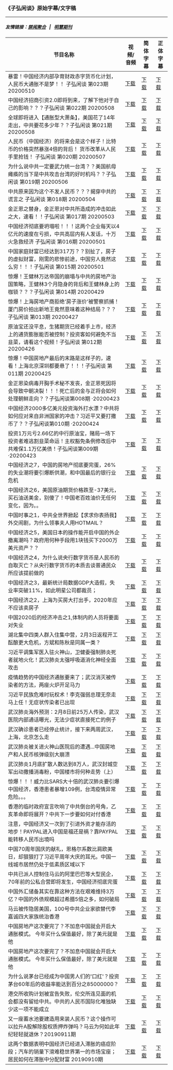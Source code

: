 ### 《子弘闲谈》原始字幕/文字稿
---
##### 友情链接：[禁闻聚合](https://github.com/gfw-breaker/banned-news) &nbsp;&nbsp;|&nbsp;&nbsp; [明慧期刊](https://github.com/gfw-breaker/mh-qikan) 
| 节目名称 | 视频/音频 | 简体字幕 | 正体字幕 |
|---|---|---|---|
| 暴雷！中国经济内部孕育财政赤字货币化计划，人民币大通胀不是梦！！ 子弘闲谈 第023期 20200510 | [下载](https://y2mate.com/zh-cn/search/g8YPgQroyrQ) | [下载](../channels/zihong/_g8YPgQroyrQ.srt?raw=true) | [下载](../channels/zihong/_g8YPgQroyrQ.tw.srt?raw=true) | 
| 中国经济招商引资2.0即将到来，了解下他对于自己的影响？？？子弘闲谈 第022期 20200508 | [下载](https://y2mate.com/zh-cn/search/fwQLe4Nb-00) | [下载](../channels/zihong/_fwQLe4Nb-00.srt?raw=true) | [下载](../channels/zihong/_fwQLe4Nb-00.tw.srt?raw=true) | 
| 全球即将进入【通胀型大萧条】，美国花了14年走出，中共要花多少年？？子弘闲谈 第021期 20200508 | [下载](https://y2mate.com/zh-cn/search/HOX_l-l0YBs) | [下载](../channels/zihong/_HOX_l-l0YBs.srt?raw=true) | [下载](../channels/zihong/_HOX_l-l0YBs.tw.srt?raw=true) | 
| 人民币（中国经济）的将来会是这个样子！比特币的价格突然暴涨4倍的背后！ 货币改革从人民手里抢钱！ 子弘闲谈 第020期 20200507 | [下载](https://y2mate.com/zh-cn/search/UZdLIUUVPrE) | [下载](../channels/zihong/_UZdLIUUVPrE.srt?raw=true) | [下载](../channels/zihong/_UZdLIUUVPrE.tw.srt?raw=true) | 
| 为什么说中共一定要武力统一台湾？？美国航母瘫痪的当下是中共攻击台湾的好时机吗？？子弘闲谈 第019期 20200506 | [下载](https://y2mate.com/zh-cn/search/39zpu00TqEM) | [下载](../channels/zihong/_39zpu00TqEM.srt?raw=true) | [下载](../channels/zihong/_39zpu00TqEM.tw.srt?raw=true) | 
| 中共原来因为这个不发人民币？？？揭穿中共的谎言之 子弘闲谈 第018期 20200504 | [下载](https://y2mate.com/zh-cn/search/yXBWd7UrwCg) | [下载](../channels/zihong/_yXBWd7UrwCg.srt?raw=true) | [下载](../channels/zihong/_yXBWd7UrwCg.tw.srt?raw=true) | 
| 金正恩之替身，金正恩对中共所造成的冲击如此之大，速看！！子弘闲谈 第017期 20200503 | [下载](https://y2mate.com/zh-cn/search/1m4UjnHtR3E) | [下载](../channels/zihong/_1m4UjnHtR3E.srt?raw=true) | [下载](../channels/zihong/_1m4UjnHtR3E.tw.srt?raw=true) | 
| 中国经济彻底要坍塌啦！！！这两个企业每天以4亿元的速度在亏损，中共高层内有人发话，十万火急救经济 子弘闲谈 第016期 20200501 | [下载](https://y2mate.com/zh-cn/search/se6Pm-KItiE) | [下载](../channels/zihong/_se6Pm-KItiE.srt?raw=true) | [下载](../channels/zihong/_se6Pm-KItiE.tw.srt?raw=true) | 
| 中国家庭财富已经达到317万？？别扯了，房子的虚拟财富，刚需的悲惨前途，中国穷人竟然这么穷！！！子弘闲谈 第015期 20200501 | [下载](https://y2mate.com/zh-cn/search/Ceo6Yp41ydk) | [下载](../channels/zihong/_Ceo6Yp41ydk.srt?raw=true) | [下载](../channels/zihong/_Ceo6Yp41ydk.tw.srt?raw=true) | 
| 惊爆！王健林万达帝国的崩塌与中共的房地产治国策略，王健林3个月隐身的背后和王健林身上的枷锁？？？子弘闲谈 第014期 20200429 | [下载](https://y2mate.com/zh-cn/search/vfx3yvch-zc) | [下载](../channels/zihong/_vfx3yvch-zc.srt?raw=true) | [下载](../channels/zihong/_vfx3yvch-zc.tw.srt?raw=true) | 
| 惊爆！上海房地产商拒绝'房子涨价'被警察抓捕！厦门房价拍出新地王竟然意味着这种结局？？？子弘闲谈 第013期 20200427 | [下载](https://y2mate.com/zh-cn/search/2B0qaNY2jbM) | [下载](../channels/zihong/_2B0qaNY2jbM.srt?raw=true) | [下载](../channels/zihong/_2B0qaNY2jbM.tw.srt?raw=true) | 
| 原油宝还没平息，生猪期货已经着手上市，经济上的通货膨胀能否被控制？投资客如何避免不当韭菜，请看这个视频！子弘闲谈 第012期 20200426 | [下载](https://y2mate.com/zh-cn/search/vcEQ8hu9DgA) | [下载](../channels/zihong/_vcEQ8hu9DgA.srt?raw=true) | [下载](../channels/zihong/_vcEQ8hu9DgA.tw.srt?raw=true) | 
| 惊爆！中国房地产最后的末路是这样子的，速看！上海北京深圳都要悬了！！！子弘闲谈 第011期 20200425 | [下载](https://y2mate.com/zh-cn/search/DD2i9wZAGx0) | [下载](../channels/zihong/_DD2i9wZAGx0.srt?raw=true) | [下载](../channels/zihong/_DD2i9wZAGx0.tw.srt?raw=true) | 
| 金正恩染病毒开胸手术秘不发丧，金正恩死因将会导致中朝决裂！！！死亡后的金与正将会如何处理朝鲜走向？？子弘闲谈第008期 ·20200423 | [下载](https://y2mate.com/zh-cn/search/fKM9Jkoi1To) | [下载](../channels/zihong/_fKM9Jkoi1To.srt?raw=true) | [下载](../channels/zihong/_fKM9Jkoi1To.tw.srt?raw=true) | 
| 中国经济2000多亿美元投资海外打水漂？中共将如何应对来自非洲国家的冲击？习近平又要打撒币了？？子弘闲谈第010期 ·20200424 | [下载](https://y2mate.com/zh-cn/search/nZWji6FAnbs) | [下载](../channels/zihong/_nZWji6FAnbs.srt?raw=true) | [下载](../channels/zihong/_nZWji6FAnbs.tw.srt?raw=true) | 
| 投资1万元亏2.66亿的中行原油宝，赌局一场下投资者难逃割韭菜命运！主权豁免条例修改后中共难保1.1万亿美债！子弘闲谈第009期 ·20200423 | [下载](https://y2mate.com/zh-cn/search/Qf6elRaLTaA) | [下载](../channels/zihong/_Qf6elRaLTaA.srt?raw=true) | [下载](../channels/zihong/_Qf6elRaLTaA.tw.srt?raw=true) | 
| 中国经济之7，中国的房地产彻底要完蛋，26%的失业潮将要引爆断供潮，和中国最后的银行业危机 | [下载](https://y2mate.com/zh-cn/search/Iyt6XHstIZg) | [下载](../channels/zihong/_Iyt6XHstIZg.srt?raw=true) | [下载](../channels/zihong/_Iyt6XHstIZg.tw.srt?raw=true) | 
| 中国经济之6，美国原油期货价格跌至-37美元，买石油送美金，别傻了！中国老百姓油价无任何变化，因为。。 | [下载](https://y2mate.com/zh-cn/search/6NyXRHW1S_Y) | [下载](../channels/zihong/_6NyXRHW1S_Y.srt?raw=true) | [下载](../channels/zihong/_6NyXRHW1S_Y.tw.srt?raw=true) | 
| 中国时事之1，中共全世界掀起【求求你表扬我】外交闹剧，为什么领事夫人用HOTMAIL？ | [下载](https://y2mate.com/zh-cn/search/FBbZE3X2HcQ) | [下载](../channels/zihong/_FBbZE3X2HcQ.srt?raw=true) | [下载](../channels/zihong/_FBbZE3X2HcQ.tw.srt?raw=true) | 
| 中国经济之5，美国日本的操作能开启中国的外企撤离潮吗？政府用何种手段用1块钱买下2000万美元资产？？ | [下载](https://y2mate.com/zh-cn/search/ycyH6d6S2yc) | [下载](../channels/zihong/_ycyH6d6S2yc.srt?raw=true) | [下载](../channels/zihong/_ycyH6d6S2yc.tw.srt?raw=true) | 
| 中国经济之4，为什么说央行数字货币是人民币的自取灭亡？从央行数字货币的本质去谈普通民众所应该提前做的 | [下载](https://y2mate.com/zh-cn/search/y-DndgW7pGg) | [下载](../channels/zihong/_y-DndgW7pGg.srt?raw=true) | [下载](../channels/zihong/_y-DndgW7pGg.tw.srt?raw=true) | 
| 中国经济之3，最新统计局数据GDP大造假，失业率突破11%，如此明星公司都裁员； | [下载](https://y2mate.com/zh-cn/search/2kS1E2dtaaM) | [下载](../channels/zihong/_2kS1E2dtaaM.srt?raw=true) | [下载](../channels/zihong/_2kS1E2dtaaM.tw.srt?raw=true) | 
| 中国经济之2，上海为买房大打出手，2020年应不应该卖房子 | [下载](https://y2mate.com/zh-cn/search/FUyqEYDx5GY) | [下载](../channels/zihong/_FUyqEYDx5GY.srt?raw=true) | [下载](../channels/zihong/_FUyqEYDx5GY.tw.srt?raw=true) | 
| 中国2020后的经济冲击之1,体制内的人员将要面对失业 | [下载](https://y2mate.com/zh-cn/search/Vy6v2DdMxLg) | [下载](../channels/zihong/_Vy6v2DdMxLg.srt?raw=true) | [下载](../channels/zihong/_Vy6v2DdMxLg.tw.srt?raw=true) | 
| 湖北集中四类人群入住集中营，2月3日返程开工酝酿更大危机，方斌和陈秋是同属一类？ | [下载](https://y2mate.com/zh-cn/search/7RaXOtmg7xk) | [下载](../channels/zihong/_7RaXOtmg7xk.srt?raw=true) | [下载](../channels/zihong/_7RaXOtmg7xk.tw.srt?raw=true) | 
| 习近平调集军医入驻火神山，卫健委强制肺炎死者就地火化！武汉肺炎太强呼吸道消化神经全面攻击 | [下载](https://y2mate.com/zh-cn/search/LTkRzOG3rx8) | [下载](../channels/zihong/_LTkRzOG3rx8.srt?raw=true) | [下载](../channels/zihong/_LTkRzOG3rx8.tw.srt?raw=true) | 
| 疫情趋势的中国经济通胀要来了；武汉消灭被传染者的方法，两座火炉开足马力 | [下载](https://y2mate.com/zh-cn/search/uAJWicIeEPE) | [下载](../channels/zihong/_uAJWicIeEPE.srt?raw=true) | [下载](../channels/zihong/_uAJWicIeEPE.tw.srt?raw=true) | 
| 习近平民族危难时玩权术！李克强弱总理无奈走马上任！无症状传染者已出现 | [下载](https://y2mate.com/zh-cn/search/d4VaQNLkmPk) | [下载](../channels/zihong/_d4VaQNLkmPk.srt?raw=true) | [下载](../channels/zihong/_d4VaQNLkmPk.tw.srt?raw=true) | 
| 武汉肺炎海外预测：2月8日前25万人传染，武汉医院内部通话曝光，无法少症状直接死亡的例子 | [下载](https://y2mate.com/zh-cn/search/X3cmuSoOdzw) | [下载](../channels/zihong/_X3cmuSoOdzw.srt?raw=true) | [下载](../channels/zihong/_X3cmuSoOdzw.tw.srt?raw=true) | 
| 武汉确诊患者已经停止统计，接下来两周武汉，上海，北京怎么走 | [下载](https://y2mate.com/zh-cn/search/TARLZNNbdWY) | [下载](../channels/zihong/_TARLZNNbdWY.srt?raw=true) | [下载](../channels/zihong/_TARLZNNbdWY.tw.srt?raw=true) | 
| 武汉肺炎被关进火神山医院后的遭遇...中国房地产和人民币核弹级别大崩溃 | [下载](https://y2mate.com/zh-cn/search/ZeVWi0pE38M) | [下载](../channels/zihong/_ZeVWi0pE38M.srt?raw=true) | [下载](../channels/zihong/_ZeVWi0pE38M.tw.srt?raw=true) | 
| 武汉肺炎1月底扩散人数达到8万人，武汉封城空军出动撒播消毒粉，中国楼市将何种走势（上） | [下载](https://y2mate.com/zh-cn/search/jv6k3NZd1hM) | [下载](../channels/zihong/_jv6k3NZd1hM.srt?raw=true) | [下载](../channels/zihong/_jv6k3NZd1hM.tw.srt?raw=true) | 
| 惊爆！！！威力比SARS大十倍的武汉肺炎要引爆中国经济，香港患者暴增109例，台湾疫情异常危险。。。 | [下载](https://y2mate.com/zh-cn/search/bRMBnTUnkb8) | [下载](../channels/zihong/_bRMBnTUnkb8.srt?raw=true) | [下载](../channels/zihong/_bRMBnTUnkb8.tw.srt?raw=true) | 
| 香港的临时政府宣言吹响了中共倒台的号角，乙亥革命即将展开？中共下一步要如何对付香港 | [下载](https://y2mate.com/zh-cn/search/1oJXB6AHwKw) | [下载](../channels/zihong/_1oJXB6AHwKw.srt?raw=true) | [下载](../channels/zihong/_1oJXB6AHwKw.tw.srt?raw=true) | 
| 注意，中国经济又一次到了引进外资才能存活的地步！PAYPAL进入中国是福还是祸？靠PAYPAL能转移人民币出境吗 | [下载](https://y2mate.com/zh-cn/search/jkFSFHvHqhY) | [下载](../channels/zihong/_jkFSFHvHqhY.srt?raw=true) | [下载](../channels/zihong/_jkFSFHvHqhY.tw.srt?raw=true) | 
| 中国70周年国庆的献礼，恩格尔系数比肩欧美日，却狠狠打了习近平周年大庆的耳光。中国一线城市居然仍处于低素质区域以下 | [下载](https://y2mate.com/zh-cn/search/2eAW7Y1OnEI) | [下载](../channels/zihong/_2eAW7Y1OnEI.srt?raw=true) | [下载](../channels/zihong/_2eAW7Y1OnEI.tw.srt?raw=true) | 
| 中共已派人控制住马云的阿里巴巴等大型民企，70年前的公私合营即将发生，中国经济彻底完蛋 | [下载](https://y2mate.com/zh-cn/search/_kULfXm6_Co) | [下载](../channels/zihong/__kULfXm6_Co.srt?raw=true) | [下载](../channels/zihong/__kULfXm6_Co.tw.srt?raw=true) | 
| 中国外汇储备其实在靠这种方法在艰难维持3万亿？中国的外债规模超过希腊5倍之多，如何破局 | [下载](https://y2mate.com/zh-cn/search/Y7220s4q2xE) | [下载](../channels/zihong/_Y7220s4q2xE.srt?raw=true) | [下载](../channels/zihong/_Y7220s4q2xE.tw.srt?raw=true) | 
| 马云被传隐居美国，100号中共企业家欲替代李嘉诚四大家族统治香港 | [下载](https://y2mate.com/zh-cn/search/KQj5F1D8mmI) | [下载](../channels/zihong/_KQj5F1D8mmI.srt?raw=true) | [下载](../channels/zihong/_KQj5F1D8mmI.tw.srt?raw=true) | 
| 中国房地产这次要完了？不加息中国就会开启大通胀模式。 今年买什么保值最好，除了美元就是他 | [下载](https://y2mate.com/zh-cn/search/bEFvcHZMoig) | [下载](../channels/zihong/_bEFvcHZMoig.srt?raw=true) | [下载](../channels/zihong/_bEFvcHZMoig.tw.srt?raw=true) | 
| 中国房地产这次要完了？不加息中国就会开启大通胀模式。 今年买什么保值最好，除了美元就是他 | [下载](https://y2mate.com/zh-cn/search/IkGf816jQBc) | [下载](../channels/zihong/_IkGf816jQBc.srt?raw=true) | [下载](../channels/zihong/_IkGf816jQBc.tw.srt?raw=true) | 
| 为什么说茅台已经成为中国男人们的'口红'？投资茅台60年后的收益率能达到百分之85000000？ | [下载](https://y2mate.com/zh-cn/search/sBtyOxoX3RM) | [下载](../channels/zihong/_sBtyOxoX3RM.srt?raw=true) | [下载](../channels/zihong/_sBtyOxoX3RM.tw.srt?raw=true) | 
| 港交所收购计划被宣告失败，伦交所连见面的机会都没有留给中共。中共的人民币国际化唯独缺少这一项不能成立 | [下载](https://y2mate.com/zh-cn/search/vDexb3Jw1P0) | [下载](../channels/zihong/_vDexb3Jw1P0.srt?raw=true) | [下载](../channels/zihong/_vDexb3Jw1P0.tw.srt?raw=true) | 
| 又一座蓄水池要建造用来装人民币？这个操作可以拉升A股解除股权质押炸弹吗？马云为何如此年纪轻轻就退休？20190911期 | [下载](https://y2mate.com/zh-cn/search/_dVSD9RHoSs) | [下载](../channels/zihong/__dVSD9RHoSs.srt?raw=true) | [下载](../channels/zihong/__dVSD9RHoSs.tw.srt?raw=true) | 
| 这两个数据表明中国经济已经进入滞胀的癌症阶段；汽车的销量下滑难稳世界第一的市场宝座；居民如何在滞胀中分配财富 20190910期 | [下载](https://y2mate.com/zh-cn/search/I72h7D2b_D4) | [下载](../channels/zihong/_I72h7D2b_D4.srt?raw=true) | [下载](../channels/zihong/_I72h7D2b_D4.tw.srt?raw=true) | 
